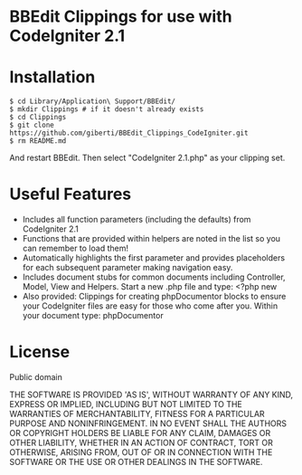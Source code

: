BBEdit Clippings for use with CodeIgniter 2.1
=============================================

Installation
============

    $ cd Library/Application\ Support/BBEdit/
    $ mkdir Clippings # if it doesn't already exists
    $ cd Clippings
    $ git clone https://github.com/giberti/BBEdit_Clippings_CodeIgniter.git
	$ rm README.md

And restart BBEdit. Then select "CodeIgniter 2.1.php" as your clipping set.

Useful Features
===============

 * Includes all function parameters (including the defaults) from CodeIgniter 2.1
 * Functions that are provided within helpers are noted in the list so you can remember to load them!
 * Automatically highlights the first parameter and provides placeholders for each subsequent parameter making navigation easy.
 * Includes document stubs for common documents including Controller, Model, View and Helpers.
Start a new .php file and type:
        <?php new
 * Also provided: Clippings for creating phpDocumentor blocks to ensure your CodeIgniter files are easy for those who come after you.
Within your document type: 
		phpDocumentor 

License
================

Public domain

THE SOFTWARE IS PROVIDED 'AS IS', WITHOUT WARRANTY OF ANY KIND, EXPRESS OR IMPLIED, INCLUDING BUT NOT LIMITED TO THE WARRANTIES OF MERCHANTABILITY, FITNESS FOR A PARTICULAR PURPOSE AND NONINFRINGEMENT. IN NO EVENT SHALL THE AUTHORS OR COPYRIGHT HOLDERS BE LIABLE FOR ANY CLAIM, DAMAGES OR OTHER LIABILITY, WHETHER IN AN ACTION OF CONTRACT, TORT OR OTHERWISE, ARISING FROM, OUT OF OR IN CONNECTION WITH THE SOFTWARE OR THE USE OR OTHER DEALINGS IN THE SOFTWARE.